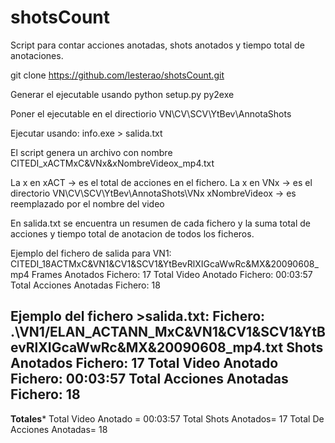 # shotsCount
Script para contar acciones anotadas, shots anotados y tiempo total de anotaciones.

git clone https://github.com/lesterao/shotsCount.git

Generar el ejecutable usando
python setup.py py2exe

Poner el ejecutable en el directiorio
VN\CV\SCV\YtBev\AnnotaShots

Ejecutar usando:
info.exe > salida.txt

El script genera un archivo con nombre
CITEDI_xACTMxC&VNx&xNombreVideox_mp4.txt

La x en xACT -> es el total de acciones en el fichero. 
La x en VNx  -> es el directorio VN\CV\SCV\YtBev\AnnotaShots\VNx
xNombreVideox -> es reemplazado por el nombre del video

En salida.txt se encuentra un resumen de cada fichero y la suma total de acciones y tiempo total de anotacion de todos los ficheros.

Ejemplo del fichero de salida para VN1:
CITEDI_18ACTMxC&VN1&CV1&SCV1&YtBevRlXIGcaWwRc&MX&20090608_mp4
Frames Anotados Fichero: 17
Total Video Anotado Fichero: 00:03:57
Total Acciones Anotadas Fichero: 18

Ejemplo del fichero >salida.txt:
Fichero: .\VN1/ELAN_ACTANN_MxC&VN1&CV1&SCV1&YtBevRlXIGcaWwRc&MX&20090608_mp4.txt
Shots Anotados Fichero: 17
Total Video Anotado Fichero: 00:03:57
Total Acciones Anotadas Fichero: 18
-------------------------------------------
**************Totales***************
Total Video Anotado = 00:03:57
Total Shots Anotados= 17
Total De Acciones Anotadas= 18





